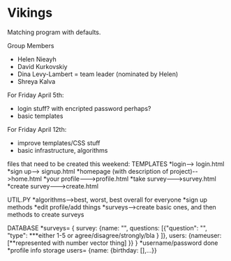 Vikings
=======

Matching program with defaults. 

Group Members 
* Helen Nieayh
* David Kurkovskiy
* Dina Levy-Lambert = team leader (nominated by Helen)
* Shreya Kalva


For Friday April 5th:
* login stuff? with encripted password perhaps?
* basic templates

For Friday April 12th:
* improve templates/CSS stuff
* basic infrastructure, algorithms


files that need to be created this weekend:
TEMPLATES
*login--> login.html
*sign up--> signup.html
*homepage (with description of project)-->home.html
*your profile--->profile.html
*take survey--->survey.html
*create survey--->create.html

UTIL.PY
*algorithms-->best, worst, best overall for everyone
*sign up methods
*edit profile/add things
*surveys-->create basic ones, and then methods to create surveys

DATABASE
*surveys= { survey: {name: "", questions: [{"question": "", "type": ***either 1-5 or agree/disagree/strongly/bla } ]}, users: {nameuser: [**represented with number vector thing] }}  }
*username/password done
*profile info storage users= {name: {birthday: [],...}}
